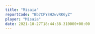 ```yaml
---
title: "Misaia"
reportCode: "Bb7CFY8H2wvRK6yZ"
player: "Misaia"
date: 2021-10-27T18:44:38.310000+00:00
---
```

